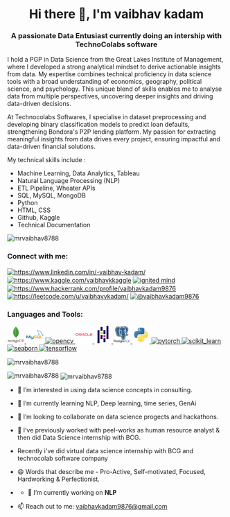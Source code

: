 
<!---
MrVaIbHaV8788/MrVaIbHaV8788 is a ✨ special ✨ repository because its `README.md` (this file) appears on your GitHub profile.
You can click the Preview link to take a look at your changes.
--->
<h1 align="center">Hi there 👋, I'm vaibhav kadam</h1>
<h3 align="center">A passionate Data Entusiast currently doing an intership with TechnoColabs software</h3>
I hold a PGP in Data Science from the Great Lakes Institute of Management, where I developed a strong analytical mindset to derive actionable insights from data. My expertise combines technical proficiency in data science tools with a broad understanding of economics, geography, political science, and psychology. This unique blend of skills enables me to analyse data from multiple perspectives, uncovering deeper insights and driving data-driven decisions. 

At Technocolabs Softwares, I specialise in dataset preprocessing and developing binary classification models to predict loan defaults, strengthening Bondora's P2P lending platform. My passion for extracting meaningful insights from data drives every project, ensuring impactful and data-driven financial solutions.

My technical skills include :

- Machine Learning, Data Analytics, Tableau
- Natural Language Processing (NLP)
- ETL Pipeline, Wheater APIs
- SQL, MySQL, MongoDB
- Python
- HTML, CSS
- Github, Kaggle
- Technical Documentation

<p align="left"> <img src="https://komarev.com/ghpvc/?username=mrvaibhav8788&label=Profile%20views&color=0e75b6&style=flat" alt="mrvaibhav8788" /> </p>


<h3 align="left">Connect with me:</h3>
<p align="left">
<a href="https://linkedin.com/in/https://www.linkedin.com/in/-vaibhav-kadam/" target="blank"><img align="center" src="https://raw.githubusercontent.com/rahuldkjain/github-profile-readme-generator/master/src/images/icons/Social/linked-in-alt.svg" alt="https://www.linkedin.com/in/-vaibhav-kadam/" height="30" width="40" /></a>
<a href="https://kaggle.com/https://www.kaggle.com/vaibhavkkaggle" target="blank"><img align="center" src="https://raw.githubusercontent.com/rahuldkjain/github-profile-readme-generator/master/src/images/icons/Social/kaggle.svg" alt="https://www.kaggle.com/vaibhavkkaggle" height="30" width="40" /></a>
<a href="https://www.youtube.com/c/ignited mind" target="blank"><img align="center" src="https://raw.githubusercontent.com/rahuldkjain/github-profile-readme-generator/master/src/images/icons/Social/youtube.svg" alt="ignited mind" height="30" width="40" /></a>
<a href="https://www.hackerrank.com/https://www.hackerrank.com/profile/vaibhavkadam9876" target="blank"><img align="center" src="https://raw.githubusercontent.com/rahuldkjain/github-profile-readme-generator/master/src/images/icons/Social/hackerrank.svg" alt="https://www.hackerrank.com/profile/vaibhavkadam9876" height="30" width="40" /></a>
<a href="https://www.leetcode.com/https://leetcode.com/u/vaibhavvkadam/" target="blank"><img align="center" src="https://raw.githubusercontent.com/rahuldkjain/github-profile-readme-generator/master/src/images/icons/Social/leet-code.svg" alt="https://leetcode.com/u/vaibhavvkadam/" height="30" width="40" /></a>
<a href="https://www.hackerearth.com/@vaibhavkadam9876" target="blank"><img align="center" src="https://raw.githubusercontent.com/rahuldkjain/github-profile-readme-generator/master/src/images/icons/Social/hackerearth.svg" alt="@vaibhavkadam9876" height="30" width="40" /></a>
</p>

<h3 align="left">Languages and Tools:</h3>
<p align="left"> <a href="https://www.mongodb.com/" target="_blank" rel="noreferrer"> <img src="https://raw.githubusercontent.com/devicons/devicon/master/icons/mongodb/mongodb-original-wordmark.svg" alt="mongodb" width="40" height="40"/> </a> <a href="https://www.mysql.com/" target="_blank" rel="noreferrer"> <img src="https://raw.githubusercontent.com/devicons/devicon/master/icons/mysql/mysql-original-wordmark.svg" alt="mysql" width="40" height="40"/> </a> <a href="https://opencv.org/" target="_blank" rel="noreferrer"> <img src="https://www.vectorlogo.zone/logos/opencv/opencv-icon.svg" alt="opencv" width="40" height="40"/> </a> <a href="https://www.oracle.com/" target="_blank" rel="noreferrer"> <img src="https://raw.githubusercontent.com/devicons/devicon/master/icons/oracle/oracle-original.svg" alt="oracle" width="40" height="40"/> </a> <a href="https://pandas.pydata.org/" target="_blank" rel="noreferrer"> <img src="https://raw.githubusercontent.com/devicons/devicon/2ae2a900d2f041da66e950e4d48052658d850630/icons/pandas/pandas-original.svg" alt="pandas" width="40" height="40"/> </a> <a href="https://www.postgresql.org" target="_blank" rel="noreferrer"> <img src="https://raw.githubusercontent.com/devicons/devicon/master/icons/postgresql/postgresql-original-wordmark.svg" alt="postgresql" width="40" height="40"/> </a> <a href="https://www.python.org" target="_blank" rel="noreferrer"> <img src="https://raw.githubusercontent.com/devicons/devicon/master/icons/python/python-original.svg" alt="python" width="40" height="40"/> </a> <a href="https://pytorch.org/" target="_blank" rel="noreferrer"> <img src="https://www.vectorlogo.zone/logos/pytorch/pytorch-icon.svg" alt="pytorch" width="40" height="40"/> </a> <a href="https://scikit-learn.org/" target="_blank" rel="noreferrer"> <img src="https://upload.wikimedia.org/wikipedia/commons/0/05/Scikit_learn_logo_small.svg" alt="scikit_learn" width="40" height="40"/> </a> <a href="https://seaborn.pydata.org/" target="_blank" rel="noreferrer"> <img src="https://seaborn.pydata.org/_images/logo-mark-lightbg.svg" alt="seaborn" width="40" height="40"/> </a> <a href="https://www.tensorflow.org" target="_blank" rel="noreferrer"> <img src="https://www.vectorlogo.zone/logos/tensorflow/tensorflow-icon.svg" alt="tensorflow" width="40" height="40"/> </a> </p>

<p><img align="center" src="https://github-readme-streak-stats.herokuapp.com/?user=mrvaibhav8788&" alt="mrvaibhav8788" /></p>
<p><img align="left" src="https://github-readme-stats.vercel.app/api/top-langs?username=mrvaibhav8788&show_icons=true&locale=en&layout=compact&theme=dark" alt="mrvaibhav8788" /></p>

<p>&nbsp;<img align="center" src="https://github-readme-stats.vercel.app/api?username=mrvaibhav8788&show_icons=true&locale=en&theme=dark" alt="mrvaibhav8788" /></p>

- 👀 I’m interested in using data science concepts in consulting.
- 🌱 I’m currently learning NLP, Deep learning, time series, GenAi
- 💞️ I’m looking to collaborate on data science progects and hackathons.

- 👯 I’ve previously worked with peel-works as human resource analyst & then did Data Science internship with BCG.
 
- Recently i've did virtual data science internship with BCG and technocolab software company

- 😄 Words that describe me - Pro-Active, Self-motivated, Focused, Hardworking & Perfectionist.
- - 🔭 I’m currently working on **NLP**
- 📫 Reach out to me: vaibhavkadam9876@gmail.com
